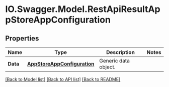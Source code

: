 # IO.Swagger.Model.RestApiResultAppStoreAppConfiguration
## Properties

Name | Type | Description | Notes
------------ | ------------- | ------------- | -------------
**Data** | [**AppStoreAppConfiguration**](AppStoreAppConfiguration.md) | Generic data object. | 

[[Back to Model list]](../README.md#documentation-for-models) [[Back to API list]](../README.md#documentation-for-api-endpoints) [[Back to README]](../README.md)

